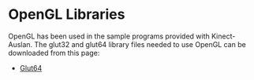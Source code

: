 # OpenGL Libraries #

OpenGL has been used in the sample programs provided with Kinect-Auslan. The glut32 and glut64 library files needed to use OpenGL can be downloaded from this page:
  * [Glut64](http://www.idfun.de/glut64/)
